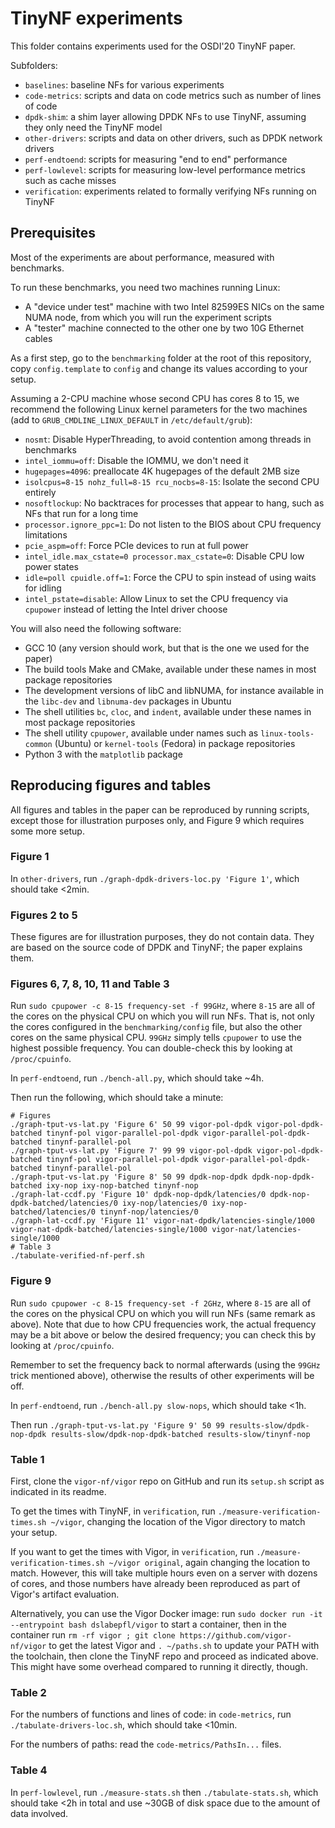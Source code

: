 # TinyNF experiments

This folder contains experiments used for the OSDI'20 TinyNF paper.

Subfolders:
- `baselines`: baseline NFs for various experiments
- `code-metrics`: scripts and data on code metrics such as number of lines of code
- `dpdk-shim`: a shim layer allowing DPDK NFs to use TinyNF, assuming they only need the TinyNF model
- `other-drivers`: scripts and data on other drivers, such as DPDK network drivers
- `perf-endtoend`: scripts for measuring "end to end" performance
- `perf-lowlevel`: scripts for measuring low-level performance metrics such as cache misses
- `verification`: experiments related to formally verifying NFs running on TinyNF


## Prerequisites

Most of the experiments are about performance, measured with benchmarks.

To run these benchmarks, you need two machines running Linux:
- A "device under test" machine with two Intel 82599ES NICs on the same NUMA node, from which you will run the experiment scripts
- A "tester" machine connected to the other one by two 10G Ethernet cables

As a first step, go to the `benchmarking` folder at the root of this repository, copy `config.template` to `config` and change its values according to your setup.

Assuming a 2-CPU machine whose second CPU has cores 8 to 15, we recommend the following Linux kernel parameters for the two machines (add to `GRUB_CMDLINE_LINUX_DEFAULT` in `/etc/default/grub`):
- `nosmt`: Disable HyperThreading, to avoid contention among threads in benchmarks
- `intel_iommu=off`: Disable the IOMMU, we don't need it
- `hugepages=4096`: preallocate 4K hugepages of the default 2MB size
- `isolcpus=8-15 nohz_full=8-15 rcu_nocbs=8-15`: Isolate the second CPU entirely
- `nosoftlockup`: No backtraces for processes that appear to hang, such as NFs that run for a long time
- `processor.ignore_ppc=1`: Do not listen to the BIOS about CPU frequency limitations
- `pcie_aspm=off`: Force PCIe devices to run at full power
- `intel_idle.max_cstate=0 processor.max_cstate=0`: Disable CPU low power states
- `idle=poll cpuidle.off=1`: Force the CPU to spin instead of using waits for idling
- `intel_pstate=disable`: Allow Linux to set the CPU frequency via `cpupower` instead of letting the Intel driver choose

You will also need the following software:
- GCC 10 (any version should work, but that is the one we used for the paper)
- The build tools Make and CMake, available under these names in most package repositories
- The development versions of libC and libNUMA, for instance available in the `libc-dev` and `libnuma-dev` packages in Ubuntu
- The shell utilities `bc`, `cloc`, and `indent`, available under these names in most package repositories
- The shell utility `cpupower`, available under names such as `linux-tools-common` (Ubuntu) or `kernel-tools` (Fedora) in package repositories
- Python 3 with the `matplotlib` package


## Reproducing figures and tables

All figures and tables in the paper can be reproduced by running scripts, except those for illustration purposes only, and Figure 9 which requires some more setup.


### Figure 1

In `other-drivers`, run `./graph-dpdk-drivers-loc.py 'Figure 1'`, which should take <2min.


### Figures 2 to 5

These figures are for illustration purposes, they do not contain data.
They are based on the source code of DPDK and TinyNF; the paper explains them.


### Figures 6, 7, 8, 10, 11 and Table 3

Run `sudo cpupower -c 8-15 frequency-set -f 99GHz`, where `8-15` are all of the cores on the physical CPU on which you will run NFs.
That is, not only the cores configured in the `benchmarking/config` file, but also the other cores on the same physical CPU.
`99GHz` simply tells `cpupower` to use the highest possible frequency. You can double-check this by looking at `/proc/cpuinfo`.

In `perf-endtoend`, run `./bench-all.py`, which should take ~4h.

Then run the following, which should take a minute:

```
# Figures
./graph-tput-vs-lat.py 'Figure 6' 50 99 vigor-pol-dpdk vigor-pol-dpdk-batched tinynf-pol vigor-parallel-pol-dpdk vigor-parallel-pol-dpdk-batched tinynf-parallel-pol
./graph-tput-vs-lat.py 'Figure 7' 99 99 vigor-pol-dpdk vigor-pol-dpdk-batched tinynf-pol vigor-parallel-pol-dpdk vigor-parallel-pol-dpdk-batched tinynf-parallel-pol
./graph-tput-vs-lat.py 'Figure 8' 50 99 dpdk-nop-dpdk dpdk-nop-dpdk-batched ixy-nop ixy-nop-batched tinynf-nop
./graph-lat-ccdf.py 'Figure 10' dpdk-nop-dpdk/latencies/0 dpdk-nop-dpdk-batched/latencies/0 ixy-nop/latencies/0 ixy-nop-batched/latencies/0 tinynf-nop/latencies/0
./graph-lat-ccdf.py 'Figure 11' vigor-nat-dpdk/latencies-single/1000 vigor-nat-dpdk-batched/latencies-single/1000 vigor-nat/latencies-single/1000
# Table 3
./tabulate-verified-nf-perf.sh
```


### Figure 9

Run `sudo cpupower -c 8-15 frequency-set -f 2GHz`, where `8-15` are all of the cores on the physical CPU on which you will run NFs (same remark as above).
Note that due to how CPU frequencies work, the actual frequency may be a bit above or below the desired frequency; you can check this by looking at `/proc/cpuinfo`.

Remember to set the frequency back to normal afterwards (using the `99GHz` trick mentioned above), otherwise the results of other experiments will be off.

In `perf-endtoend`, run `./bench-all.py slow-nops`, which should take <1h.

Then run `./graph-tput-vs-lat.py 'Figure 9' 50 99 results-slow/dpdk-nop-dpdk results-slow/dpdk-nop-dpdk-batched results-slow/tinynf-nop`


### Table 1

First, clone the `vigor-nf/vigor` repo on GitHub and run its `setup.sh` script as indicated in its readme.

To get the times with TinyNF, in `verification`, run `./measure-verification-times.sh ~/vigor`, changing the location of the Vigor directory to match your setup.

If you want to get the times with Vigor, in `verification`, run `./measure-verification-times.sh ~/vigor original`, again changing the location to match.
However, this will take multiple hours even on a server with dozens of cores, and those numbers have already been reproduced as part of Vigor's artifact evaluation.

Alternatively, you can use the Vigor Docker image: run `sudo docker run -it --entrypoint bash dslabepfl/vigor` to start a container,
then in the container run `rm -rf vigor ; git clone https://github.com/vigor-nf/vigor` to get the latest Vigor and `. ~/paths.sh` to update your PATH with the toolchain,
then clone the TinyNF repo and proceed as indicated above. This might have some overhead compared to running it directly, though.


### Table 2

For the numbers of functions and lines of code: in `code-metrics`, run `./tabulate-drivers-loc.sh`, which should take <10min.

For the numbers of paths: read the `code-metrics/PathsIn...` files.


### Table 4

In `perf-lowlevel`, run `./measure-stats.sh` then `./tabulate-stats.sh`, which should take <2h in total and use ~30GB of disk space due to the amount of data involved.
